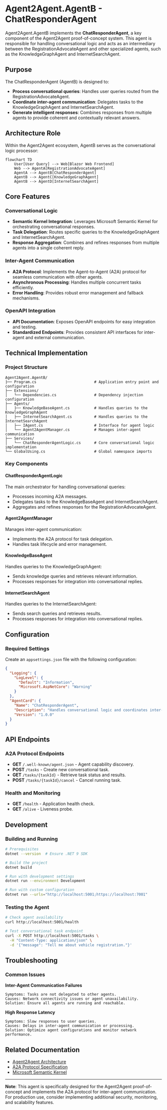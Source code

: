 ﻿# Agent2Agent.AgentB - ChatResponderAgent

Agent2Agent.AgentB implements the **ChatResponderAgent**, a key component of the Agent2Agent proof-of-concept system. This agent is responsible for handling conversational logic and acts as an intermediary between the RegistrationAdvocateAgent and other specialized agents, such as the KnowledgeGraphAgent and InternetSearchAgent.

## Purpose

The ChatResponderAgent (AgentB) is designed to:

- **Process conversational queries**: Handles user queries routed from the RegistrationAdvocateAgent.
- **Coordinate inter-agent communication**: Delegates tasks to the KnowledgeGraphAgent and InternetSearchAgent.
- **Generate intelligent responses**: Combines responses from multiple agents to provide coherent and contextually relevant answers.

## Architecture Role

Within the Agent2Agent ecosystem, AgentB serves as the conversational logic processor:

```mermaid
flowchart TD
    User[User Query] --> Web[Blazor Web Frontend]
    Web --> AgentA[RegistrationAdvocateAgent]
    AgentA --> AgentB[ChatResponderAgent]
    AgentB --> AgentC[KnowledgeGraphAgent]
    AgentB --> AgentD[InternetSearchAgent]
```

## Core Features

### Conversational Logic
- **Semantic Kernel Integration**: Leverages Microsoft Semantic Kernel for orchestrating conversational responses.
- **Task Delegation**: Routes specific queries to the KnowledgeGraphAgent and InternetSearchAgent.
- **Response Aggregation**: Combines and refines responses from multiple agents into a single coherent reply.

### Inter-Agent Communication
- **A2A Protocol**: Implements the Agent-to-Agent (A2A) protocol for seamless communication with other agents.
- **Asynchronous Processing**: Handles multiple concurrent tasks efficiently.
- **Error Handling**: Provides robust error management and fallback mechanisms.

### OpenAPI Integration
- **API Documentation**: Exposes OpenAPI endpoints for easy integration and testing.
- **Standardized Endpoints**: Provides consistent API interfaces for inter-agent and external communication.

## Technical Implementation

### Project Structure

```
Agent2Agent.AgentB/
├── Program.cs                          # Application entry point and configuration
├── Extensions/
│   └── Dependencies.cs                 # Dependency injection configuration
├── Agents/
│   ├── KnowledgeBaseAgent.cs           # Handles queries to the KnowledgeGraphAgent
│   ├── InternetSearchAgent.cs          # Handles queries to the InternetSearchAgent
│   ├── IAgent.cs                       # Interface for agent logic
│   └── Agent2AgentManager.cs           # Manages inter-agent communication
├── Services/
│   └── ChatResponderAgentLogic.cs      # Core conversational logic implementation
└── GlobalUsing.cs                      # Global namespace imports
```

### Key Components

#### **ChatResponderAgentLogic**
The main orchestrator for handling conversational queries:

- Processes incoming A2A messages.
- Delegates tasks to the KnowledgeBaseAgent and InternetSearchAgent.
- Aggregates and refines responses for the RegistrationAdvocateAgent.

#### **Agent2AgentManager**
Manages inter-agent communication:

- Implements the A2A protocol for task delegation.
- Handles task lifecycle and error management.

#### **KnowledgeBaseAgent**
Handles queries to the KnowledgeGraphAgent:

- Sends knowledge queries and retrieves relevant information.
- Processes responses for integration into conversational replies.

#### **InternetSearchAgent**
Handles queries to the InternetSearchAgent:

- Sends search queries and retrieves results.
- Processes responses for integration into conversational replies.

## Configuration

### Required Settings

Create an `appsettings.json` file with the following configuration:

```json
{
  "Logging": {
    "LogLevel": {
      "Default": "Information",
      "Microsoft.AspNetCore": "Warning"
    }
  },
  "AgentCard": {
    "Name": "ChatResponderAgent",
    "Description": "Handles conversational logic and coordinates inter-agent communication",
    "Version": "1.0.0"
  }
}
```

## API Endpoints

### A2A Protocol Endpoints

- **GET** `/.well-known/agent.json` - Agent capability discovery.
- **POST** `/tasks` - Create new conversational task.
- **GET** `/tasks/{taskId}` - Retrieve task status and results.
- **POST** `/tasks/{taskId}/cancel` - Cancel running task.

### Health and Monitoring

- **GET** `/health` - Application health check.
- **GET** `/alive` - Liveness probe.

## Development

### Building and Running

```bash
# Prerequisites
dotnet --version  # Ensure .NET 9 SDK

# Build the project
dotnet build

# Run with development settings
dotnet run --environment Development

# Run with custom configuration
dotnet run --urls="http://localhost:5001;https://localhost:7001"
```

### Testing the Agent

```bash
# Check agent availability
curl http://localhost:5001/health

# Test conversational task endpoint
curl -X POST http://localhost:5001/tasks \
  -H "Content-Type: application/json" \
  -d '{"message": "Tell me about vehicle registration."}'
```

## Troubleshooting

### Common Issues

**Inter-Agent Communication Failures**
```
Symptoms: Tasks are not delegated to other agents.
Causes: Network connectivity issues or agent unavailability.
Solution: Ensure all agents are running and reachable.
```

**High Response Latency**
```
Symptoms: Slow responses to user queries.
Causes: Delays in inter-agent communication or processing.
Solution: Optimize agent configurations and monitor network performance.
```

## Related Documentation

- [Agent2Agent Architecture](../Docs/architecture.md)
- [A2A Protocol Specification](https://a2aproject.github.io/A2A/v0.2.5/)
- [Microsoft Semantic Kernel](https://learn.microsoft.com/en-us/semantic-kernel/)

---

**Note**: This agent is specifically designed for the Agent2Agent proof-of-concept and implements the A2A protocol for inter-agent communication. For production use, consider implementing additional security, monitoring, and scalability features.